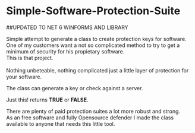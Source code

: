 # Simple-Software-Protection-Suite

##UPDATED TO NET 6 WINFORMS AND LIBRARY

Simple attempt to generate a class to create protection keys for software.   
One of my customers want a not so complicated method to try to get a minimum of security for his propietary software.  
This is that project.</br>  
Nothing unbeteable, nothing complicated just a little layer of protection for your software.  

The class can generate a key or check against a server.  

Just this! returns **TRUE** or **FALSE**.  
 
There are plenty of paid protection suites a lot more robust and strong.  
As an free software and fully Opensource defender I made the class available to anyone that needs this little tool.
